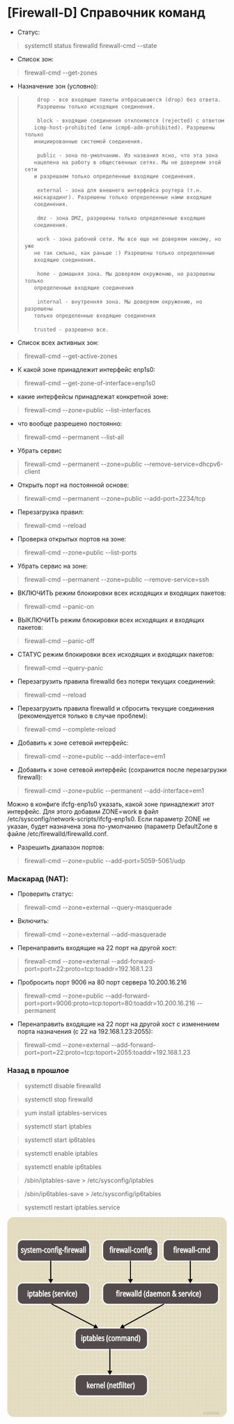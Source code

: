 # [Firewall-D] Справочник команд

 - Статус:
> systemctl status firewalld
> firewall-cmd --state

- Список зон:

> firewall-cmd --get-zones

- Назначение зон (условно):
  

>         drop - все входящие пакеты отбрасываются (drop) без ответа.    
>         Разрешены только исходящие соединения.
>        
>         block - входящие соединения отклоняются (rejected) с ответом
>        icmp-host-prohibited (или icmp6-adm-prohibited). Разрешены только
>        инициированные системой соединения.
>        
>         public - зона по-умолчанию. Из названия ясно, что эта зона
>        нацелена на работу в общественных сетях. Мы не доверяем этой сети
>        и разрешаем только определенные входящие соединения.
>        
>         external - зона для внешнего интерфейса роутера (т.н.
>        маскарадинг). Разрешены только определенные нами входящие
>        соединения.
>        
>         dmz - зона DMZ, разрешены только определенные входящие
>        соединения.
>        
>         work - зона рабочей сети. Мы все еще не доверяем никому, но уже
>        не так сильно, как раньше :) Разрешены только определенные
>        входящие соединения.
>        
>         home - домашняя зона. Мы доверяем окружению, но разрешены только
>        определенные входящие соединения
>        
>         internal - внутренняя зона. Мы доверяем окружению, но разрешены
>        только определенные входящие соединения
>        
>        trusted - разрешено все.

- Список всех активных зон:

> firewall-cmd --get-active-zones

- К какой зоне принадлежит интерфейс enp1s0:
> firewall-cmd --get-zone-of-interface=enp1s0

- какие интерфейсы принадлежат конкретной зоне:

> firewall-cmd --zone=public --list-interfaces

- что вообще разрешено постоянно:

> firewall-cmd --permanent --list-all

- Убрать сервис
> firewall-cmd --permanent --zone=public --remove-service=dhcpv6-client

- Открыть порт на постоянной основе:

> firewall-cmd --permanent --zone=public --add-port=2234/tcp

- Перезагрузка правил:

> firewall-cmd --reload

- Проверка открытых портов на зоне:

> firewall-cmd --zone=public --list-ports

- Убрать сервис на зоне:

> firewall-cmd --permanent --zone=public --remove-service=ssh

- ВКЛЮЧИТЬ режим блокировки всех исходящих и входящих пакетов:

> firewall-cmd --panic-on

- ВЫКЛЮЧИТЬ режим блокировки всех исходящих и входящих пакетов:

> firewall-cmd --panic-off

- СТАТУС режим блокировки всех исходящих и входящих пакетов:

> firewall-cmd --query-panic

- Перезагрузить правила firewalld без потери текущих соединений:
> firewall-cmd --reload

- Перезагрузить правила firewalld и сбросить текущие соединения (рекомендуется только в случае проблем):
> firewall-cmd --complete-reload

- Добавить к зоне сетевой интерфейс:
> firewall-cmd --zone=public --add-interface=em1

- Добавить к зоне сетевой интерфейс (сохранится после перезагрузки firewall):
> firewall-cmd --zone=public --permanent --add-interface=em1

Можно в конфиге ifcfg-enp1s0 указать, какой зоне принадлежит этот интерфейс. Для этого добавим ZONE=work в файл /etc/sysconfig/network-scripts/ifcfg-enp1s0. Если параметр ZONE не указан, будет назначена зона по-умолчанию (параметр DefaultZone в файле /etc/firewalld/firewalld.conf.

- Разрешить диапазон портов:
> firewall-cmd --zone=public --add-port=5059-5061/udp

### Маскарад (NAT):
- Проверить статус:
> firewall-cmd --zone=external --query-masquerade

- Включить:
> firewall-cmd --zone=external --add-masquerade

- Перенаправить входящие на 22 порт на другой хост:
> firewall-cmd --zone=external --add-forward-port=port=22:proto=tcp:toaddr=192.168.1.23

- Пробросить порт 9006 на 80 порт сервера 10.200.16.216
> firewall-cmd --zone=public --add-forward-port=port=9006:proto=tcp:toport=80:toaddr=10.200.16.216 --permanent

- Перенаправить входящие на 22 порт на другой хост с изменением порта назначения (с 22 на 192.168.1.23:2055):
> firewall-cmd --zone=external --add-forward-port=port=22:proto=tcp:toport=2055:toaddr=192.168.1.23

### Назад в прошлое

> systemctl disable firewalld

> systemctl stop firewalld

> yum install iptables-services

> systemctl start iptables

> systemctl start ip6tables

> systemctl enable iptables

> systemctl enable ip6tables

> /sbin/iptables-save > /etc/sysconfig/iptables

> /sbin/ip6tables-save > /etc/sysconfig/ip6tables

> systemctl restart iptables.service

![Firewalld-image](10001_1.png)
